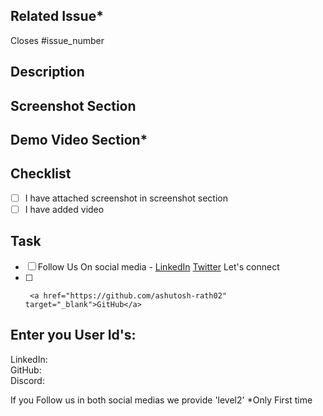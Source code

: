<!-- Pull Request Template -->

## Related Issue\*

Closes #issue_number

<!-- If there is no issue number, the PR will not be merged. Therefore, please ensure that the issue number is added -->

## Description

<!-- Write a brief description of the changes made in the PR. Explain the problem being addressed, or any relevant
information. -->

## Screenshot Section

<!-- Include the screenshot to preview the changes done and their proper functionality -->

## Demo Video Section\*

<!-- Include the demo video to preview the changes done and their proper functionality -->

## Checklist

<!-- [x] - To mark checked, put 'x' in place of ' '(space)  -->
<!-- [ ] - Keep unchecked using ' '(space)  -->

- [ ] I have attached screenshot in screenshot section
- [ ] I have added video

## Task

- [ ] Follow Us On social media - <a href="https://www.linkedin.com/in/rathashutosh/" target="_blank">LinkedIn</a> <a href="https://twitter.com/v_ashu_dev" target="_blank">Twitter</a>
      Let's connect
- [ ]      <a href="https://github.com/ashutosh-rath02" target="_blank">GitHub</a>

## Enter you User Id's:

LinkedIn:
<br>GitHub:
<br>Discord:

If you Follow us in both social medias we provide 'level2'
\*Only First time